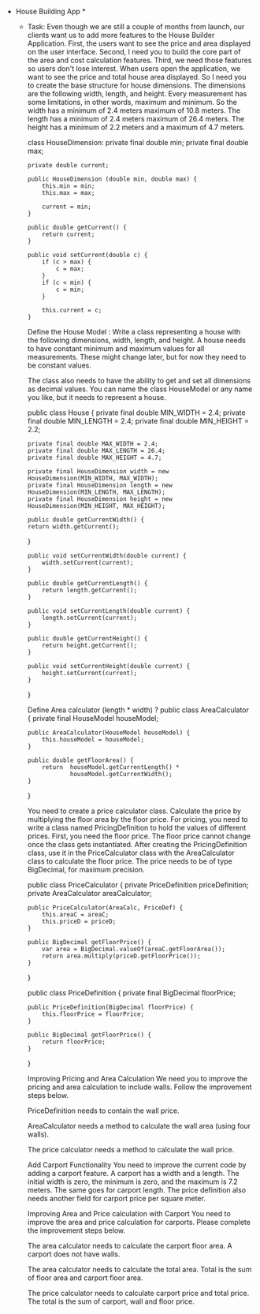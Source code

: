 * House Building App *
  - Task:
   Even though we are still a couple of months from launch, our clients want us to add more features to the House Builder Application. First, the users want to see the price and area displayed on the user interface. Second, I need you to build the core part of the area and cost calculation features. Third, we need those features so users don't lose interest.
   When users open the application, we want to see the price and total house area displayed. So I need you to create the base structure for house dimensions. The dimensions are the following width, length, and height. Every measurement has some limitations, in other words, maximum and minimum. So the width has a minimum of 2.4 meters maximum of 10.8 meters. The length has a minimum of 2.4 meters maximum of 26.4 meters. The height has a minimum of 2.2 meters and a maximum of 4.7 meters.

    class HouseDimension:
        private final double min;
        private final double max;
        
        private double current;

        public HouseDimension (double min, double max) {
            this.min = min;
            this.max = max;

            current = min;
        }

        public double getCurrent() {
            return current;
        }

        public void setCurrent(double c) {
            if (c > max) {
                c = max;
            }
            if (c < min) {
                c = min;
            }

            this.current = c;
        }

    Define the House Model : 
    Write a class representing a house with the following dimensions, width, length, and height. A house needs to have constant minimum and maximum values for all measurements. These might change later, but for now they need to be constant values.

    The class also needs to have the ability to get and set all dimensions as decimal values. You can name the class HouseModel or any name you like, but it needs to represent a house.

    public class House {
        private final double MIN_WIDTH = 2.4;
        private final double MIN_LENGTH = 2.4;
        private final double MIN_HEIGHT = 2.2;

        private final double MAX_WIDTH = 2.4;
        private final double MAX_LENGTH = 26.4;
        private final double MAX_HEIGHT = 4.7;

        private final HouseDimension width = new HouseDimension(MIN_WIDTH, MAX_WIDTH);
        private final HouseDimension length = new HouseDimension(MIN_LENGTH, MAX_LENGTH);
        private final HouseDimension height = new HouseDimension(MIN_HEIGHT, MAX_HEIGHT);

        public double getCurrentWidth() {
        return width.getCurrent();
    }
 
        public void setCurrentWidth(double current) {
            width.setCurrent(current);
        }
    
        public double getCurrentLength() {
            return length.getCurrent();
        }
    
        public void setCurrentLength(double current) {
            length.setCurrent(current);
        }
    
        public double getCurrentHeight() {
            return height.getCurrent();
        }
    
        public void setCurrentHeight(double current) {
            height.setCurrent(current);
        }
    }

    Define Area calculator (length * width) ?
    public class AreaCalculator {
        private final HouseModel houseModel;

        public AreaCalculator(HouseModel houseModel) {
            this.houseModel = houseModel;
        }

        public double getFloorArea() {
            return  houseModel.getCurrentLength() *
                    houseModel.getCurrentWidth();
        }
    }

    You need to create a price calculator class. Calculate the price by multiplying the floor area by the floor price. For pricing, you need to write a class named PricingDefinition to hold the values of different prices. First, you need the floor price. The floor price cannot change once the class gets instantiated. After creating the PricingDefinition class, use it in the PriceCalculator class with the AreaCalculator class to calculate the floor price. The price needs to be of type BigDecimal, for maximum precision.

    public class PriceCalculator {
        private PriceDefinition priceDefinition;
        private AreaCalculator areaCalculator;

        public PriceCalculator(AreaCalc, PriceDef) {
            this.areaC = areaC;
            this.priceD = priceD;
        }

        public BigDecimal getFloorPrice() {
            var area = BigDecimal.valueOf(areaC.getFloorArea());
            return area.multiply(priceD.getFloorPrice());
        }
    }

    public class PriceDefinition {
        private final BigDecimal floorPrice;

        public PriceDefinition(BigDecimal floorPrice) {
            this.floorPrice = floorPrice;
        }

        public BigDecimal getFloorPrice() {
            return floorPrice;
        }
    }

    Improving Pricing and Area Calculation
    We need you to improve the pricing and area calculation to include walls. Follow the improvement steps below.

    PriceDefinition needs to contain the wall price.

    AreaCalculator needs a method to calculate the wall area (using four walls).

    The price calculator needs a method to calculate the wall price.


    Add Carport Functionality
    You need to improve the current code by adding a carport feature. A carport has a width and a length. The initial width is zero, the minimum is zero, and the maximum is 7.2 meters. The same goes for carport length. The price definition also needs another field for carport price per square meter.

    Improving Area and Price calculation with Carport
    You need to improve the area and price calculation for carports. Please complete the improvement steps below.

    The area calculator needs to calculate the carport floor area. A carport does not have walls.

    The area calculator needs to calculate the total area. Total is the sum of floor area and carport floor area.

    The price calculator needs to calculate carport price and total price. The total is the sum of carport, wall and floor price.
        